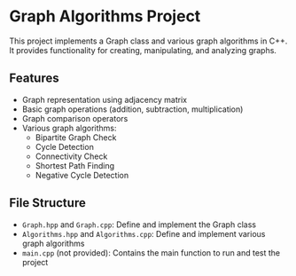 # Graph Algorithms Project

This project implements a Graph class and various graph algorithms in C++. It provides functionality for creating, manipulating, and analyzing graphs.

## Features

- Graph representation using adjacency matrix
- Basic graph operations (addition, subtraction, multiplication)
- Graph comparison operators
- Various graph algorithms:
  - Bipartite Graph Check
  - Cycle Detection
  - Connectivity Check
  - Shortest Path Finding
  - Negative Cycle Detection

## File Structure

- `Graph.hpp` and `Graph.cpp`: Define and implement the Graph class
- `Algorithms.hpp` and `Algorithms.cpp`: Define and implement various graph algorithms
- `main.cpp` (not provided): Contains the main function to run and test the project

